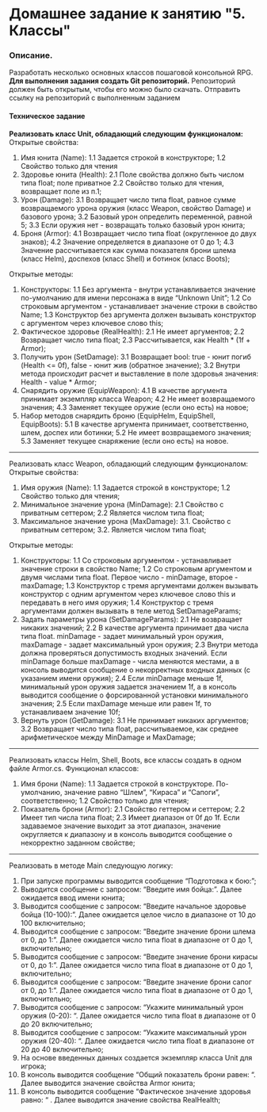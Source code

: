 # Домашнее задание к занятию "5. Классы"

### Описание.

Разработать несколько основных классов пошаговой консольной RPG.
**Для выполнения задания создать Git репозиторий.** Репозиторий должен быть открытым, чтобы его можно было скачать. Отправить ссылку на репозиторий с выполненным заданием

#### Техническое задание

**Реализовать класс Unit, обладающий следующим функционалом:**
Открытые свойства:
1. Имя юнита (Name): 
1.1 Задается строкой в конструкторе;
1.2 Свойство только для чтения
2. Здоровье юнита (Health):
2.1 Поле свойства должно быть числом типа float; поле приватное
2.2 Свойство только для чтения, возвращает поле из п.1;
3. Урон (Damage):
3.1 Возвращает число типа float, равное сумме возвращаемого урона оружия (класс Weapon, свойство Damage) и базового урона;
3.2 Базовый урон определить переменной, равной 5;
3.3 Если оружия нет - возвращать только базовый урон юнита;
4. Броня (Armor):
4.1 Возвращает число типа float (округленное до двух знаков);
4.2 Значение определяется в диапазоне от 0 до 1;
4.3 Значение рассчитывается как сумма показателя брони шлема (класс Helm), доспехов (класс Shell) и ботинок (класс Boots);

Открытые методы:
1. Конструкторы:
1.1 Без аргумента - внутри устанавливается значение по-умолчанию для имени персонажа в виде “Unknown Unit”;
1.2 Со строковым аргументом - устанавливает значение строки в свойство Name;
1.3 Конструктор без аргумента должен вызывать конструктор с аргументом через  ключевое слово this;
2. Фактическое здоровье (RealHealth):
2.1 Не имеет аргументов;
2.2 Возвращает число типа float;
2.3 Рассчитывается, как Health * (1f + Armor);
3. Получить урон (SetDamage):
3.1 Возвращает bool: true - юнит погиб (Health <= 0f), false - юнит жив (обратное значение);
3.2 Внутри метода происходит расчет и выставление в поле здоровья значения: Health -  value * Armor;
4. Снарядить оружие (EquipWeapon):
4.1 В качестве аргумента принимает экземпляр класса Weapon;
4.2 Не имеет возвращаемого значения;
4.3 Заменяет текущее оружие (если оно есть) на новое;
5. Набор методов снарядить броню (EquipHelm, EquipShell, EquipBoots):
5.1 В качестве аргумента принимает, соответственно, шлем, доспех или ботинки;
5.2 Не имеет возвращаемого значения;
5.3 Заменяет текущее снаряжение (если оно есть) на новое.
------------
Реализовать класс Weapon, обладающий следующим функционалом:
Открытые свойства:
1. Имя оружия (Name):
1.1 Задается строкой в конструкторе;
1.2 Свойство только для чтения;
2. Минимальное значение урона (MinDamage):
2.1 Свойство с приватным сеттером;
2.2 Является числом типа float;
3. Максимальное значение урона (MaxDamage):
3.1. Свойство с приватным сеттером;
3.2. Является числом типа float;

Открытые методы:
1. Конструкторы:
1.1 Со строковым аргументом - устанавливает значение строки в свойство Name;
1.2 Со строковым аргументом и двумя числами типа float. Первое число - minDamage, второе - maxDamage;
1.3 Конструктор с тремя аргументами должен вызывать конструктор с одним аргументом через ключевое слово this и передавать в него имя оружия;
1.4 Конструктор с тремя аргументами должен вызывать в теле метод SetDamageParams;
2. Задать параметры урона (SetDamageParams):
2.1 Не возвращает никаких значений;
2.2 В качестве аргумента принимает два числа типа float. minDamage - задает минимальный урон оружия, maxDamage - задает максимальный урон оружия;
2.3 Внутри метода должна проверяться допустимость входных значений. Если minDamage больше maxDamage - числа меняются местами, а в консоль выводится сообщение о некорректных входных данных (с указанием имени оружия); 
2.4 Если minDamage меньше 1f, минимальный урон оружия задается значением 1f, а в консоль выводится сообщение о форсированной установки минимального значения;
2.5 Если maxDamage меньше или равен 1f, то устанавливаем значение 10f;
3. Вернуть урон (GetDamage):
3.1 Не принимает никаких аргументов;
3.2 Возвращает число типа float, рассчитываемое, как среднее арифметическое между MinDamage и MaxDamage;
------------
Реализовать классы Helm, Shell, Boots, все классы создать в одном файле Armor.cs. Функционал классов:
1. Имя брони (Name):
1.1 Задается строкой в конструкторе. По-умолчанию, значение равно “Шлем”, “Кираса” и “Сапоги”, соответственно;
1.2 Свойство только для чтения;
2. Показатель брони (Armor):
2.1 Свойство геттером и сеттером;
2.2 Имеет тип числа типа float;
2.3 Имеет диапазон от 0f до 1f. Если задаваемое значение выходит за этот диапазон, значение округляется к диапазону и в консоль выводится сообщение о некорректно заданном свойстве;
------------
Реализовать в методе Main следующую логику:
1. При запуске программы выводится сообщение “Подготовка к бою:”;
2. Выводится сообщение с запросом: “Введите имя бойца:”. Далее ожидается ввод имени юнита;
3. Выводится сообщение с запросом: “Введите начальное здоровье бойца (10-100):”. Далее ожидается целое число в диапазоне от 10 до 100 включительно;
4. Выводится сообщение с запросом: “Введите значение брони шлема от 0, до 1:”. Далее ожидается число типа float в диапазоне от 0 до 1, включительно;
5. Выводится сообщение с запросом: “Введите значение брони кирасы от 0, до 1:”. Далее ожидается число типа float в диапазоне от 0 до 1, включительно;
6. Выводится сообщение с запросом: “Введите значение брони сапог от 0, до 1:”. Далее ожидается число типа float в диапазоне от 0 до 1, включительно;
7. Выводится сообщение с запросом: “Укажите минимальный урон оружия (0-20): “. Далее ожидается число типа float в диапазоне от 0 до 20 включительно;
8. Выводится сообщение с запросом: “Укажите максимальный урон оружия (20-40): “. Далее ожидается число типа float в диапазоне от 20 до 40 включительно;
9. На основе введенных данных создается экземпляр класса Unit для игрока;
10. В консоль выводится сообщение “Общий показатель брони равен: “. Далее выводится значение свойства Armor юнита;
11. В консоль выводится сообщение “Фактическое значение здоровья равно: “ . Далее выводится значение свойства RealHealth;


